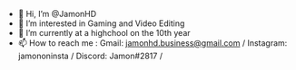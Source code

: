 - 👋 Hi, I’m @JamonHD
- 👀 I’m interested in Gaming and Video Editing
- 🌱 I’m currently at a highchool on the 10th year
- 📫 How to reach me : Gmail: jamonhd.business@gmail.com / Instagram: jamononinsta / Discord: Jamon#2817 /

<!---
JamonHD/JamonHD is a ✨ special ✨ repository because its `README.md` (this file) appears on your GitHub profile.
You can click the Preview link to take a look at your changes.
--->
